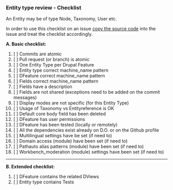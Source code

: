 ### Entity type review - Checklist

An Entity may be of type Node, Taxonomy, User etc.

In order to use this checklist on an issue
[copy the source code](https://raw.githubusercontent.com/dropdog/docs/master/docs/review/entity.md)
into the issue and treat the checklist accordingly.

**A. Basic checklist:**

 1. [ ] Commits are atomic
 2. [ ] Pull request (or branch) is atomic
 3. [ ] One Entity Type per Drupal Feature
 4. [ ] Entity type correct machine_name pattern
 5. [ ] DFeature correct machine_name pattern
 6. [ ] Fields correct machine_name pattern
 7. [ ] Fields have a description
 8. [ ] Fields are not shared (exceptions need to be added on the commit messages)
 9. [ ] Display modes are not specific (for this Entity Type)
 10. [ ] Usage of Taxonomy vs Entityreference is OK
 11. [ ] Default core body field has been deleted
 12. [ ] DFeature has user permissions
 13. [ ] DFeature has been tested (locally or remotely)
 14. [ ] All the dependencies exist already on D.O. or on the Github profile
 15. [ ] Multilingual settings have be set (if need to)
 16. [ ] Domain access (module) have been set (if need to)
 17. [ ] Pathauto alias patterns (module) have been set (if need to)
 18. [ ] Workbench_moderation (module) settings have been set (if need to)

 ----------

 **B. Extended checklist:**

 1. [ ] DFeature contains the related DViews
 2. [ ] Entity type contains Tests
